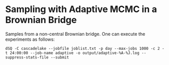 # Sampling with Adaptive MCMC in a Brownian Bridge

Samples from a non-central Brownian bridge. One can execute the experiments as follows:
```
dSQ -C cascadelake --jobfile joblist.txt -p day --max-jobs 1000 -c 2 -t 24:00:00 --job-name adaptive -o output/adaptive-%A-%J.log --suppress-stats-file --submit
```
